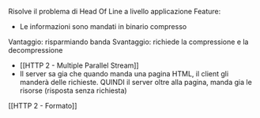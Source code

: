 Risolve il problema di Head Of Line a livello applicazione 
Feature: 
- Le informazioni sono mandati in binario compresso

Vantaggio: risparmiando banda
Svantaggio: richiede la compressione e la decompressione

- [[HTTP 2 - Multiple Parallel Stream]] 
- Il server sa gia che quando manda una pagina HTML, il client gli manderà delle richieste. QUINDI il server oltre alla pagina, manda gia le risorse (risposta senza richiesta)

[[HTTP 2 - Formato]]